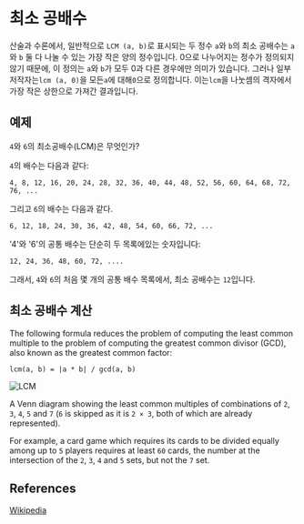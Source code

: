# 최소 공배수

산술과 수론에서, 일반적으로 `LCM (a, b)`로 표시되는 두 정수 `a`와 `b`의 최소 공배수는 `a`와 `b` 둘 다 나눌 수 있는 가장 작은 양의 정수입니다. 0으로 나누어지는 정수가 정의되지 않기 때문에, 이 정의는 `a`와 `b`가 모두 0과 다른 경우에만 의미가 있습니다. 그러나 일부 저작자는`lcm (a, 0)`을 모든`a`에 대해`0`으로 정의합니다. 이는`lcm`을 나눗셈의 격자에서 가장 작은 상한으로 가져간 결과입니다.

## 예제

`4`와 `6`의 최소공배수(LCM)은 무엇인가?

`4`의 배수는 다음과 같다:

```
4, 8, 12, 16, 20, 24, 28, 32, 36, 40, 44, 48, 52, 56, 60, 64, 68, 72, 76, ...
```

그리고 `6`의 배수는 다음과 같다.

```
6, 12, 18, 24, 30, 36, 42, 48, 54, 60, 66, 72, ...
```

'4'와 '6'의 공통 배수는 단순히 두 목록에있는 숫자입니다:

```
12, 24, 36, 48, 60, 72, ....
```

그래서, `4`와 `6`의 처음 몇 개의 공통 배수 목록에서, 최소 공배수는 `12`입니다.

## 최소 공배수 계산

The following formula reduces the problem of computing the least common multiple to the problem of computing the greatest common divisor (GCD), also known as the greatest common factor:

```
lcm(a, b) = |a * b| / gcd(a, b)
```

![LCM](https://upload.wikimedia.org/wikipedia/commons/c/c9/Symmetrical_5-set_Venn_diagram_LCM_2_3_4_5_7.svg)

A Venn diagram showing the least common multiples of combinations of `2`, `3`, `4`, `5` and `7` (`6` is skipped as it is `2 × 3`, both of which are already represented).

For example, a card game which requires its cards to be 
divided equally among up to `5` players requires at least `60`
cards, the number at the intersection of the `2`, `3`, `4`
and `5` sets, but not the `7` set.

## References

[Wikipedia](https://en.wikipedia.org/wiki/Least_common_multiple)

